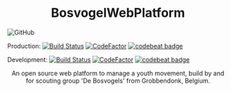
<h1 align="center">BosvogelWebPlatform</h1>

![GitHub](https://img.shields.io/github/license/WouterVdS/BosvogelWebPlatform.svg?style=flat-square)

Production: 
[![Build Status](https://travis-ci.com/WouterVdS/BosvogelWebPlatform.svg?branch=master)](https://travis-ci.com/WouterVdS/BosvogelWebPlatform)
[![CodeFactor](https://www.codefactor.io/repository/github/woutervds/bosvogelwebplatform/badge/master)](https://www.codefactor.io/repository/github/woutervds/bosvogelwebplatform/overview/master)
[![codebeat badge](https://codebeat.co/badges/23a8de9d-8e17-44ee-8f52-73d983cceab9)](https://codebeat.co/projects/github-com-woutervds-bosvogelwebplatform-master)

Development: 
[![Build Status](https://travis-ci.com/WouterVdS/BosvogelWebPlatform.svg?branch=develop)](https://travis-ci.com/WouterVdS/BosvogelWebPlatform)
[![CodeFactor](https://www.codefactor.io/repository/github/woutervds/bosvogelwebplatform/badge/develop)](https://www.codefactor.io/repository/github/woutervds/bosvogelwebplatform/overview/develop)
[![codebeat badge](https://codebeat.co/badges/fdb3ba58-30e7-4684-975d-9d87c138f533)](https://codebeat.co/projects/github-com-woutervds-bosvogelwebplatform-develop)


<p align="center"> An open source web platform to manage a youth movement, build by and for scouting group 'De Bosvogels' from Grobbendonk, Belgium.</p>
